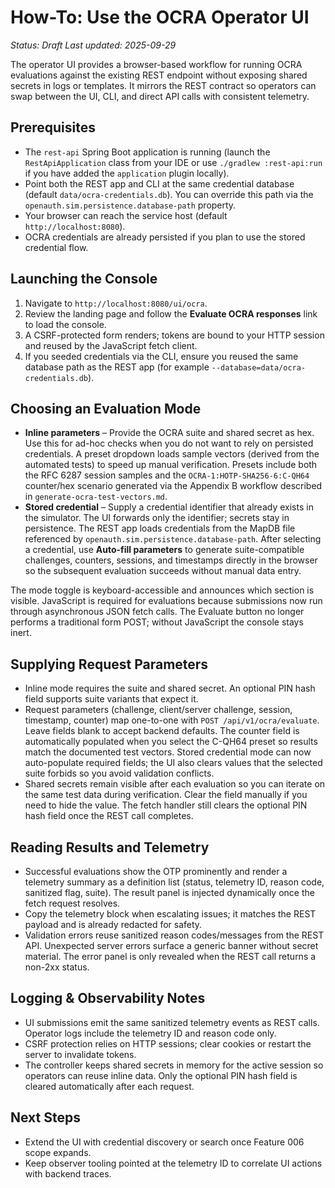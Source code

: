 # How-To: Use the OCRA Operator UI

_Status: Draft_
_Last updated: 2025-09-29_

The operator UI provides a browser-based workflow for running OCRA evaluations against the
existing REST endpoint without exposing shared secrets in logs or templates. It mirrors the REST
contract so operators can swap between the UI, CLI, and direct API calls with consistent
telemetry.

## Prerequisites
- The `rest-api` Spring Boot application is running (launch the `RestApiApplication` class from your IDE or use `./gradlew :rest-api:run` if you have added the `application` plugin locally).
- Point both the REST app and CLI at the same credential database (default `data/ocra-credentials.db`). You can override this path via the `openauth.sim.persistence.database-path` property.
- Your browser can reach the service host (default `http://localhost:8080`).
- OCRA credentials are already persisted if you plan to use the stored credential flow.

## Launching the Console
1. Navigate to `http://localhost:8080/ui/ocra`.
2. Review the landing page and follow the **Evaluate OCRA responses** link to load the console.
3. A CSRF-protected form renders; tokens are bound to your HTTP session and reused by the JavaScript fetch client.
4. If you seeded credentials via the CLI, ensure you reused the same database path as the REST app (for example `--database=data/ocra-credentials.db`).

## Choosing an Evaluation Mode
- **Inline parameters** – Provide the OCRA suite and shared secret as hex. Use this for ad-hoc
  checks when you do not want to rely on persisted credentials. A preset dropdown loads sample
  vectors (derived from the automated tests) to speed up manual verification. Presets include both
  the RFC 6287 session samples and the `OCRA-1:HOTP-SHA256-6:C-QH64` counter/hex scenario generated
  via the Appendix B workflow described in `generate-ocra-test-vectors.md`.
- **Stored credential** – Supply a credential identifier that already exists in the simulator.
  The UI forwards only the identifier; secrets stay in persistence. The REST app loads
  credentials from the MapDB file referenced by `openauth.sim.persistence.database-path`.
  After selecting a credential, use **Auto-fill parameters** to generate suite-compatible
  challenges, counters, sessions, and timestamps directly in the browser so the subsequent
  evaluation succeeds without manual data entry.

The mode toggle is keyboard-accessible and announces which section is visible. JavaScript is required
for evaluations because submissions now run through asynchronous JSON fetch calls. The Evaluate button
no longer performs a traditional form POST; without JavaScript the console stays inert.

## Supplying Request Parameters
- Inline mode requires the suite and shared secret. An optional PIN hash field supports suite
  variants that expect it.
- Request parameters (challenge, client/server challenge, session, timestamp, counter) map one-to-one
  with `POST /api/v1/ocra/evaluate`. Leave fields blank to accept backend defaults. The counter field
  is automatically populated when you select the C-QH64 preset so results match the documented test
  vectors. Stored credential mode can now auto-populate required fields; the UI also clears values
  that the selected suite forbids so you avoid validation conflicts.
- Shared secrets remain visible after each evaluation so you can iterate on the same test data
  during verification. Clear the field manually if you need to hide the value. The fetch handler
  still clears the optional PIN hash field once the REST call completes.

## Reading Results and Telemetry
- Successful evaluations show the OTP prominently and render a telemetry summary as a definition list
  (status, telemetry ID, reason code, sanitized flag, suite). The result panel is injected dynamically
  once the fetch request resolves.
- Copy the telemetry block when escalating issues; it matches the REST payload and is already
  redacted for safety.
- Validation errors reuse sanitized reason codes/messages from the REST API. Unexpected server errors
  surface a generic banner without secret material. The error panel is only revealed when the REST
  call returns a non-2xx status.

## Logging & Observability Notes
- UI submissions emit the same sanitized telemetry events as REST calls. Operator logs include the
  telemetry ID and reason code only.
- CSRF protection relies on HTTP sessions; clear cookies or restart the server to invalidate tokens.
- The controller keeps shared secrets in memory for the active session so operators can reuse
  inline data. Only the optional PIN hash field is cleared automatically after each request.

## Next Steps
- Extend the UI with credential discovery or search once Feature 006 scope expands.
- Keep observer tooling pointed at the telemetry ID to correlate UI actions with backend traces.
